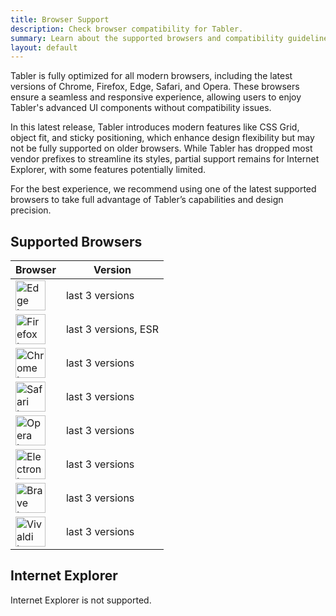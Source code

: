 ```yaml
---
title: Browser Support
description: Check browser compatibility for Tabler.
summary: Learn about the supported browsers and compatibility guidelines for using Tabler UI components to ensure a consistent experience across different devices and platforms.
layout: default
---
```


Tabler is fully optimized for all modern browsers, including the latest versions of Chrome, Firefox, Edge, Safari, and Opera. These browsers ensure a seamless and responsive experience, allowing users to enjoy Tabler's advanced UI components without compatibility issues.

In this latest release, Tabler introduces modern features like CSS Grid, object fit, and sticky positioning, which enhance design flexibility but may not be fully supported on older browsers. While Tabler has dropped most vendor prefixes to streamline its styles, partial support remains for Internet Explorer, with some features potentially limited.

For the best experience, we recommend using one of the latest supported browsers to take full advantage of Tabler’s capabilities and design precision.

## Supported Browsers

Browser|Version
---|----------
<img src="/docs/browsers/edge.svg" width="48" height="48" alt="Edge Logo"/>|last 3 versions
<img src="/docs/browsers/firefox.svg" width="48" height="48" alt="Firefox Logo"/>|last 3 versions, ESR
<img src="/docs/browsers/chrome.svg" width="48" height="48" alt="Chrome Logo"/>|last 3 versions
<img src="/docs/browsers/safari.svg" width="48" height="48" alt="Safari Logo"/>|last 3 versions
<img src="/docs/browsers/opera.svg" width="48" height="48" alt="Opera Logo"/>|last 3 versions
<img src="/docs/browsers/electron.svg" width="48" height="48" alt="Electron Logo"/>|last 3 versions
<img src="/docs/browsers/brave.svg" width="48" height="48" alt="Brave Logo"/>|last 3 versions
<img src="/docs/browsers/vivaldi.svg" width="48" height="48" alt="Vivaldi Logo"/>|last 3 versions

## Internet Explorer

Internet Explorer is not supported.